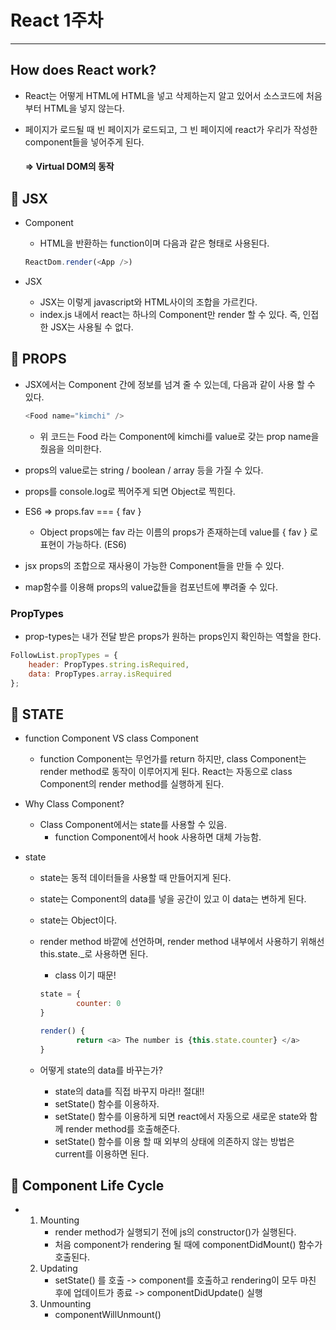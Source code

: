 # React 1주차

---

## How does React work?

- React는 어떻게 HTML에 HTML을 넣고 삭제하는지 알고 있어서 소스코드에 처음부터 HTML을 넣지 않는다.

- 페이지가 로드될 때 빈 페이지가 로드되고, 그 빈 페이지에 react가 우리가 작성한 component들을 넣어주게 된다.

  #### => Virtual DOM의 동작

  

## :pencil: JSX

- Component

  - HTML을 반환하는 function이며 다음과 같은 형태로 사용된다.

  ```javascript
  ReactDom.render(<App />)
  ```

- JSX
  - JSX는 이렇게 javascript와 HTML사이의 조합을 가르킨다.
  - index.js 내에서 react는 하나의 Component만 render 할 수 있다. 즉, 인접한 JSX는 사용될 수 없다.



## :pencil: PROPS

- JSX에서는 Component 간에 정보를 넘겨 줄 수 있는데, 다음과 같이 사용 할 수 있다.

  ```javascript
  <Food name="kimchi" />
  ```

  - 위 코드는 Food 라는 Component에 kimchi를 value로 갖는 prop name을 줬음을 의미한다.

- props의 value로는 string / boolean / array 등을 가질 수 있다.

- props를 console.log로 찍어주게 되면 Object로 찍힌다.

- ES6 => props.fav === { fav }

  - Object props에는 fav 라는 이름의 props가 존재하는데 value를 { fav } 로 표현이 가능하다. (ES6)

- jsx props의 조합으로 재사용이 가능한 Component들을 만들 수 있다.

- map함수를 이용해 props의 value값들을 컴포넌트에 뿌려줄 수 있다.



### 	PropTypes

- prop-types는 내가 전달 받은 props가 원하는 props인지 확인하는 역할을 한다.

```javascript
FollowList.propTypes = {
    header: PropTypes.string.isRequired,
    data: PropTypes.array.isRequired
};
```



## :pencil: STATE

- function Component VS class Component
  - function Component는 무언가를 return 하지만, class Component는 render method로 동작이 이루어지게 된다. React는 자동으로 class Component의 render method를 실행하게 된다.
- Why Class Component?
  - Class Component에서는 state를 사용할 수 있음.
    - function Component에서 hook 사용하면 대체 가능함.



- state

  - state는 동적 데이터들을 사용할 때 만들어지게 된다.

  - state는 Component의 data를 넣을 공간이 있고 이 data는 변하게 된다.

  - state는 Object이다.

  - render method 바깥에 선언하며, render method 내부에서 사용하기 위해선 this.state._로 사용하면 된다.

    - class 이기 때문!

    ```javascript
    state = {
    		counter: 0
    }
    
    render() {
    		return <a> The number is {this.state.counter} </a>
    }
    ```

  - 어떻게 state의 data를 바꾸는가?
    - state의 data를 직접 바꾸지 마라!! 절대!!
    - setState() 함수를 이용하자.
    - setState() 함수를 이용하게 되면 react에서 자동으로 새로운 state와 함께 render method를 호출해준다.
    - setState() 함수를 이용 할 때 외부의 상태에 의존하지 않는 방법은 current를 이용하면 된다.



## :pencil: Component Life Cycle

- 1. Mounting
     - render method가 실행되기 전에 js의 constructor()가 실행된다.
     - 처음 component가 rendering 될 때에 componentDidMount() 함수가 호출된다.
  2. Updating
     - setState() 를 호출 -> component를 호출하고 rendering이 모두 마친 후에 업데이트가 종료 -> componentDidUpdate() 실행
  3. Unmounting
     - componentWillUnmount()